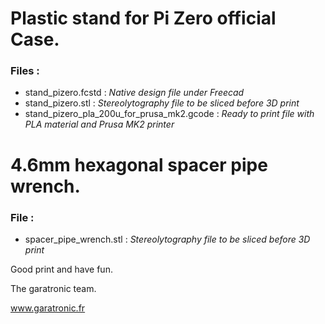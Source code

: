 Plastic stand for Pi Zero official Case.
========================================

### Files :

 - stand_pizero.fcstd : _Native design file under Freecad_
 - stand_pizero.stl : _Stereolytography file to be sliced before 3D print_
 - stand_pizero_pla_200u_for_prusa_mk2.gcode : _Ready to print file with PLA material and Prusa MK2 printer_

4.6mm hexagonal spacer pipe wrench.
===================================

### File :

 - spacer_pipe_wrench.stl : _Stereolytography file to be sliced before 3D print_


Good print and have fun.

The garatronic team.

www.garatronic.fr

